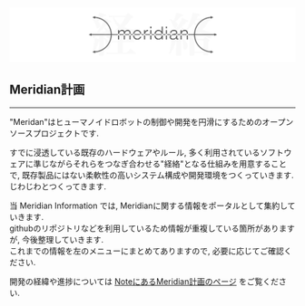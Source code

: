 ![meridian_logo](img/meridian_logo.png)

## Meridian計画
----
  
  "Meridan"はヒューマノイドロボットの制御や開発を円滑にするためのオープンソースプロジェクトです.   
  
すでに浸透している既存のハードウェアやルール, 多く利用されているソフトウェアに準じながらそれらをつなぎ合わせる"経絡"となる仕組みを用意することで, 既存製品にはない柔軟性の高いシステム構成や開発環境をつくっていきます. じわじわとつくってきます.   
  
当 Meridian Information では, Meridianに関する情報をポータルとして集約していきます.   
githubのリポジトリなどを利用しているため情報が重複している箇所がありますが, 今後整理していきます.   
これまでの情報を左のメニューにまとめてありますので, 必要に応じてご確認ください.   
  
開発の経緯や進捗については [NoteにあるMeridian計画のページ](https://note.com/ninagawa123/n/nb768563591be) をご覧ください.   



